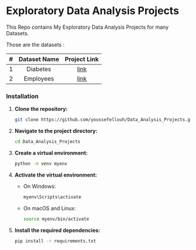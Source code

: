 # Exploratory Data Analysis Projects
This Repo contains My Exploratory Data Analysis Projects for many Datasets.

Those are the datasets : 

| # | Dataset Name | Project Link |
|:---:|:-------------:|:----------------:|
| 1 | Diabetes | [link](https://github.com/drisskhattabi6/Exploratory-Data-Analysis-Projects/tree/main/EDA%20on%20Diabetes%20Dataset) |
| 2| Employees | [link](https://github.com/drisskhattabi6/Exploratory-Data-Analysis-Projects/tree/main/EDA%20On%20Employees%20Dataset) |


### Installation

1. **Clone the repository:**

    ```bash
    git clone https://github.com/youssefellouh/Data_Analysis_Projects.git
    ```

2. **Navigate to the project directory:**

    ```bash
    cd Data_Analysis_Projects
    ```

3. **Create a virtual environment:**

    ```bash
    python -m venv myenv
    ```

4. **Activate the virtual environment:**

    - On Windows:
      ```bash
      myenv\Scripts\activate
      ```
    - On macOS and Linux:
      ```bash
      source myenv/bin/activate
      ```

5. **Install the required dependencies:**

    ```bash
    pip install -r requirements.txt
    ```